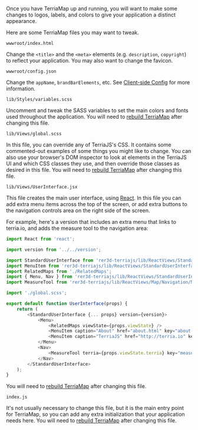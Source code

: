 Once you have TerriaMap up and running, you will want to make some changes to logos, labels, and colors to give your application a distinct appearance.

Here are some TerriaMap files you may want to tweak.

`wwwroot/index.html`

Change the `<title>` and the `<meta>` elements (e.g. `description`, `copyright`) to reflect your application.  You may also want to change the favicon.

`wwwroot/config.json`

Change the `appName`, `brandBarElements`, etc.  See [Client-side Config](client-side-config.md) for more information.

`lib/Styles/variables.scss`

Uncomment and tweak the SASS variables to set the main colors and fonts used throughout the application.  You will need to [rebuild TerriaMap](../getting-started.md#building-terriamap) after changing this file.

`lib/Views/global.scss`

In this file, you can override any of TerriaJS's CSS.  It contains some commented-out examples of some things you might like to change.  You can also use your browser's DOM inspector to look at elements in the TerriaJS UI and which CSS classes they use, and then override those classes as desired in this file.  You will need to [rebuild TerriaMap](../getting-started.md#building-terriamap) after changing this file.

`lib/Views/UserInterface.jsx`

This file creates the main user interface, using [React](https://facebook.github.io/react/).  In this file you can add extra menu items across the top of the screen, or add extra buttons to the navigation controls area on the right side of the screen.

For example, here's a version that includes an extra menu that links to terria.io, and adds the measure tool to the navigation area:

```javascript
import React from 'react';

import version from '../../version';

import StandardUserInterface from 'rer3d-terriajs/lib/ReactViews/StandardUserInterface/StandardUserInterface.jsx';
import MenuItem from 'rer3d-terriajs/lib/ReactViews/StandardUserInterface/customizable/MenuItem';
import RelatedMaps from './RelatedMaps';
import { Menu, Nav } from 'rer3d-terriajs/lib/ReactViews/StandardUserInterface/customizable/Groups';
import MeasureTool from 'rer3d-terriajs/lib/ReactViews/Map/Navigation/MeasureTool';

import './global.scss';

export default function UserInterface(props) {
    return (
        <StandardUserInterface {... props} version={version}>
            <Menu>
                <RelatedMaps viewState={props.viewState} />
                <MenuItem caption="About" href="about.html" key="about-link"/>
                <MenuItem caption="TerriaJS" href="http://terria.io" key="terria-link"/>
            </Menu>
            <Nav>
                <MeasureTool terria={props.viewState.terria} key="measure-tool"/>
            </Nav>
        </StandardUserInterface>
    );
}
```

You will need to [rebuild TerriaMap](../getting-started.md#building-terriamap) after changing this file.

`index.js`

It's not usually necessary to change this file, but it is the main entry point for TerriaMap, so you can add any extra initialization that your application needs here.  You will need to [rebuild TerriaMap](../getting-started.md#building-terriamap) after changing this file.

